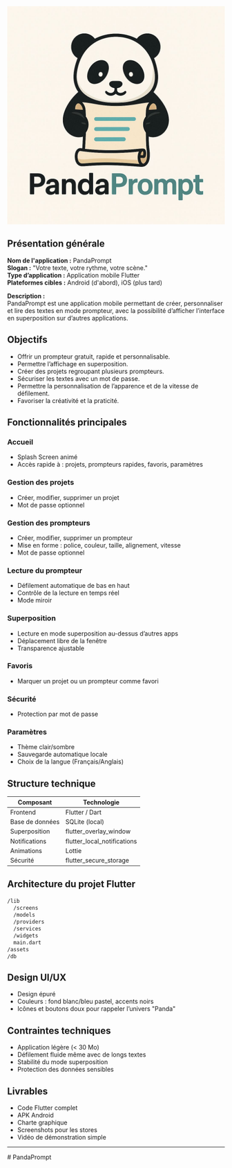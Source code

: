 ![# PandaPrompt](assets\images\image.jpg)






## Présentation générale

**Nom de l'application :** PandaPrompt  
**Slogan :** "Votre texte, votre rythme, votre scène."  
**Type d’application :** Application mobile Flutter  
**Plateformes cibles :** Android (d'abord), iOS (plus tard)

**Description :**  
PandaPrompt est une application mobile permettant de créer, personnaliser et lire des textes en mode prompteur, avec la possibilité d’afficher l’interface en superposition sur d’autres applications.

## Objectifs

- Offrir un prompteur gratuit, rapide et personnalisable.
- Permettre l’affichage en superposition.
- Créer des projets regroupant plusieurs prompteurs.
- Sécuriser les textes avec un mot de passe.
- Permettre la personnalisation de l’apparence et de la vitesse de défilement.
- Favoriser la créativité et la praticité.

## Fonctionnalités principales

### Accueil
- Splash Screen animé
- Accès rapide à : projets, prompteurs rapides, favoris, paramètres

### Gestion des projets
- Créer, modifier, supprimer un projet
- Mot de passe optionnel

### Gestion des prompteurs
- Créer, modifier, supprimer un prompteur
- Mise en forme : police, couleur, taille, alignement, vitesse
- Mot de passe optionnel

### Lecture du prompteur
- Défilement automatique de bas en haut
- Contrôle de la lecture en temps réel
- Mode miroir

### Superposition
- Lecture en mode superposition au-dessus d’autres apps
- Déplacement libre de la fenêtre
- Transparence ajustable

### Favoris
- Marquer un projet ou un prompteur comme favori

### Sécurité
- Protection par mot de passe

### Paramètres
- Thème clair/sombre
- Sauvegarde automatique locale
- Choix de la langue (Français/Anglais)

## Structure technique

| Composant         | Technologie                     |
|-------------------|----------------------------------|
| Frontend          | Flutter / Dart                  |
| Base de données   | SQLite (local)                   |
| Superposition     | flutter_overlay_window           |
| Notifications     | flutter_local_notifications     |
| Animations        | Lottie                           |
| Sécurité          | flutter_secure_storage           |

## Architecture du projet Flutter

```
/lib
  /screens
  /models
  /providers
  /services
  /widgets
  main.dart
/assets
/db
```

## Design UI/UX

- Design épuré
- Couleurs : fond blanc/bleu pastel, accents noirs
- Icônes et boutons doux pour rappeler l’univers "Panda"

## Contraintes techniques

- Application légère (< 30 Mo)
- Défilement fluide même avec de longs textes
- Stabilité du mode superposition
- Protection des données sensibles

## Livrables

- Code Flutter complet
- APK Android
- Charte graphique
- Screenshots pour les stores
- Vidéo de démonstration simple

---
#   P a n d a P r o m p t 
 
 